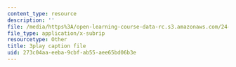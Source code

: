 ```yaml
---
content_type: resource
description: ''
file: /media/https%3A/open-learning-course-data-rc.s3.amazonaws.com/24-912-black-matters-introduction-to-black-studies-spring-2017/273c04aaeeba9cbfab55aee65bd06b3e_RMONbz_0-Rk.srt
file_type: application/x-subrip
resourcetype: Other
title: 3play caption file
uid: 273c04aa-eeba-9cbf-ab55-aee65bd06b3e
---
```

